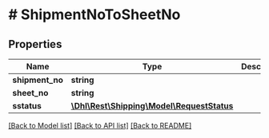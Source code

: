 # # ShipmentNoToSheetNo

## Properties

Name | Type | Description | Notes
------------ | ------------- | ------------- | -------------
**shipment_no** | **string** |  | [optional]
**sheet_no** | **string** |  | [optional]
**sstatus** | [**\Dhl\Rest\Shipping\Model\RequestStatus**](RequestStatus.md) |  | [optional]

[[Back to Model list]](../../README.md#models) [[Back to API list]](../../README.md#endpoints) [[Back to README]](../../README.md)
